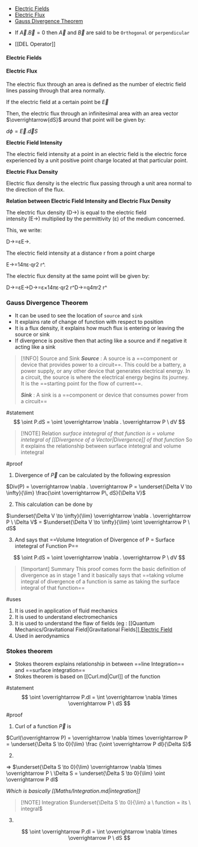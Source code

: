 <!--toc:start-->
  - [Electric Fields](#electric-fields)
  - [Electric Flux](#electric-flux)
- [Gauss Divergence Theorem](#gauss-divergence-theorem)
<!--toc:end-->

- If $\overrightarrow A . \overrightarrow B = 0$ then $\overrightarrow A$ and $\overrightarrow B$ are said to be `Orthogonal` or `perpendicular`

- [[DEL Operator]]

#### Electric Fields

#### Electric Flux
The electric flux through an area is defined as the number of electric field lines passing through that area normally.

If the electric field at a certain point be $\overrightarrow E$

Then, the electric flux through an infinitesimal area with an area vector $\overrightarrow{dS}$ around that point will be given by:

$d \phi = \overrightarrow E . \overrightarrow dS$

**Electric Field Intensity**

The electric field intensity at a point in an electric field is the electric force experienced by a unit positive point charge located at that particular point.

**Electric Flux Density**

Electric flux density is the electric flux passing through a unit area normal to the direction of the flux.

**Relation between Electric Field Intensity and Electric Flux Density**

The electric flux density (D→) is equal to the electric field intensity (E→) multiplied by the permittivity (ε) of the medium concerned.

This, we write:

D→=εE→.

The electric field intensity at a distance r from a point charge

E→=14πε⋅qr2 r^.

The electric flux density at the same point will be given by:

D→=εE→D→=ε×14πε⋅qr2 r^D→=q4πr2 r^

### Gauss Divergence Theorem
- It can be used to see the location of `source` and `sink`
- It explains rate of change of function with respect to position
- It is a flux density, it explains how much flux is entering or leaving the source or sink
- If divergence is positive then that acting like a source and if negative it acting like a sink

> [!INFO] Source and Sink
> ***Source*** : A source is a ==component or device that provides power to a circuit==. This could be a battery, a power supply, or any other device that generates electrical energy. In a circuit, the source is where the electrical energy begins its journey. It is the ==starting point for the flow of current==.
>
> ***Sink*** : A sink is a ==component or device that consumes power from a circuit==
 
#statement
$$
\oint P.dS = \oint \overrightarrow \nabla . \overrightarrow P \ dV 
$$

> [!NOTE] Relation
> *surface intetegral of that function is = volume intetegral of  [[Divergence of a Vector|Divergence]] of that function* 
> So it explains the relationship between surface intetegral and volume intetegral



#proof 
1. Divergence of $\overrightarrow P$ can be calculated by the following expression

$Div(P) = \overrightarrow \nabla . \overrightarrow P = \underset{\Delta V  \to \infty}{\lim} \frac{\oint \overrightarrow P\, dS}{\Delta V}$

2. This calculation can be done by

$\underset{\Delta V \to \infty}{\lim}  \overrightarrow \nabla . \overrightarrow P \ \Delta V$ = $\underset{\Delta V  \to \infty}{\lim} \oint \overrightarrow P \ dS$

3. And says that ==Volume Integration of Divergence of P = Surface intetegral of Function P==

$$
\oint P.dS = \oint \overrightarrow \nabla . \overrightarrow P \ dV 
$$


> [!important] Summary
> 		This proof comes form the basic definition of divergence as in stage 1 and it basically says that ==taking volume integral of divergence of a function is same as taking the surface integral of that function==


#uses
1. It is used in application of fluid mechanics
2. It is used to understand electromechanics
3. It is used to understand the flaw of fields (eg : [[Quantum Mechanics/Gravitational Field|Gravitational Fields]],[Electric Field](#electric%20fields) 
4. Used in aerodynamics


### Stokes theorem
- Stokes theorem explains relationship in between ==line Integration== and ==surface integration==
- Stokes theorem is based on [[Curl.md|Curl]] of the function

#statement 
$$
\oint \overrightarrow P.dl = \int \overrightarrow \nabla \times \overrightarrow P \ dS
$$

#proof
1. Curl of a function $\overrightarrow P$ is

$Curl(\overrightarrow P) =  \overrightarrow \nabla \times \overrightarrow P = \underset{\Delta S \to 0}{\lim} \frac {\oint \overrightarrow P dl}{\Delta S}$ 

2. 

=> $\underset{\Delta S \to 0}{\lim} \overrightarrow \nabla \times \overrightarrow P \ \Delta S = \underset{\Delta S \to 0}{\lim} \oint \overrightarrow P dl$

*Which is basically [[Maths/Integration.md|integration]]*
> [!NOTE] Integration 
> $\underset{\Delta S \to 0}{\lim} a \ function = its \ integral$

3. 

$$
\oint \overrightarrow P.dl = \int \overrightarrow \nabla \times \overrightarrow P \ dS
$$

